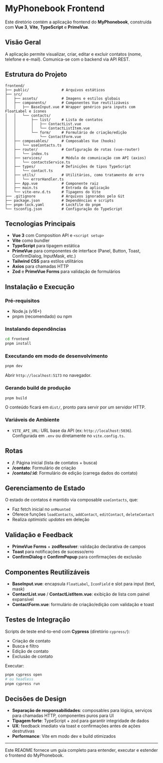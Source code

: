 # MyPhonebook Frontend

Este diretório contém a aplicação frontend do **MyPhonebook**, construída com **Vue 3**, **Vite**, **TypeScript** e **PrimeVue**.

## Visão Geral

A aplicação permite visualizar, criar, editar e excluir contatos (nome, telefone e e-mail). Comunica-se com o backend via API REST.

## Estrutura do Projeto

```
frontend/
├── public/               # Arquivos estáticos
├── src/
│   ├── assets/           # Imagens e estilos globais
│   ├── components/       # Componentes Vue reutilizáveis
│   │   ├── BaseInput.vue # Wrapper genérico para inputs com FloatLabel e ícones
│   │   └── contacts/
│   │       ├── list/     # Lista de contatos
│   │       │   ├── ContactList.vue
│   │       │   └── ContactListItem.vue
│   │       └── form/     # Formulário de criação/edição
│   │           └── ContactForm.vue
│   ├── composables/      # Composables Vue (hooks)
│   │   └── useContacts.ts
│   ├── router/           # Configuração de rotas (vue-router)
│   │   └── index.ts
│   ├── services/         # Módulo de comunicação com API (axios)
│   │   └── contactsService.ts
│   ├── types/            # Definições de tipos TypeScript
│   │   └── contact.ts
│   ├── utils/            # Utilitários, como tratamento de erro
│   │   └── errorHandler.ts
│   ├── App.vue           # Componente raiz
│   ├── main.ts           # Entrada da aplicação
│   └── vite-env.d.ts     # Tipagens do Vite
├── .gitignore            # Arquivos ignorados pelo Git
├── package.json          # Dependências e scripts
├── pnpm-lock.yaml        # Lockfile do pnpm
└── tsconfig.json         # Configuração do TypeScript
```

## Tecnologias Principais

- **Vue 3** com Composition API e `<script setup>`
- **Vite** como bundler
- **TypeScript** para tipagem estática
- **PrimeVue** para componentes de interface (Panel, Button, Toast, ConfirmDialog, InputMask, etc.)
- **Tailwind CSS** para estilos utilitários
- **Axios** para chamadas HTTP
- **Zod** e **PrimeVue Forms** para validação de formulários

## Instalação e Execução

### Pré-requisitos
- Node.js (v16+)
- pnpm (recomendado) ou npm

### Instalando dependências

```bash
cd frontend
pnpm install
```

### Executando em modo de desenvolvimento

```bash
pnpm dev
```

Abrir `http://localhost:5173` no navegador.

### Gerando build de produção

```bash
pnpm build
```

O conteúdo ficará em `dist/`, pronto para servir por um servidor HTTP.

### Variáveis de Ambiente

- `VITE_API_URL`: URL base da API (ex: `http://localhost:5036`). Configurada em `.env` ou diretamente no `vite.config.ts`.

## Rotas

- **/**: Página inicial (lista de contatos + busca)
- **/contato**: Formulário de criação
- **/contato/:id**: Formulário de edição (carrega dados do contato)

## Gerenciamento de Estado

O estado de contatos é mantido via composable `useContacts`, que:

- Faz fetch inicial no `onMounted`
- Oferece funções `loadContacts`, `addContact`, `editContact`, `deleteContact`
- Realiza _optimistic updates_ em deleção

## Validação e Feedback

- **PrimeVue Forms** + **zodResolver**: validação declarativa de campos
- **Toast** para notificações de sucesso/erro
- **ConfirmDialog** e **ConfirmPopup** para confirmações de exclusão

## Componentes Reutilizáveis

- **BaseInput.vue**: encapsula `FloatLabel`, `IconField` e slot para input (text, mask)
- **ContactList.vue** / **ContactListItem.vue**: exibição de lista com painel expansível
- **ContactForm.vue**: formulário de criação/edição com validação e toast

## Testes de Integração

Scripts de teste end-to-end com **Cypress** (diretório `cypress/`):

- Criação de contato
- Busca e filtro
- Edição de contato
- Exclusão de contato

Executar:

```bash
pnpm cypress open
# ou headless
pnpm cypress run
```

## Decisões de Design

- **Separação de responsabilidades**: composables para lógica, serviços para chamadas HTTP, componentes puros para UI
- **Tipagem forte**: TypeScript + zod para garantir integridade de dados
- **UX**: feedback imediato via toast e confirmações antes de ações destrutivas
- **Performance**: Vite em modo dev e build otimizados

---
Este README fornece um guia completo para entender, executar e estender o frontend do MyPhonebook.
